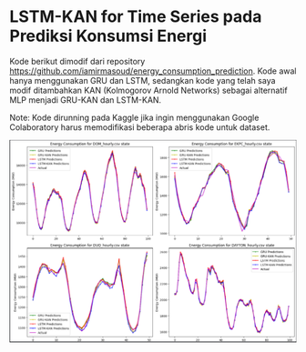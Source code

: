 # LSTM-KAN for Time Series pada Prediksi Konsumsi Energi

Kode berikut dimodif dari repository https://github.com/iamirmasoud/energy_consumption_prediction. Kode awal hanya menggunakan GRU dan LSTM, sedangkan kode yang telah saya modif ditambahkan KAN (Kolmogorov Arnold Networks) sebagai alternatif MLP menjadi GRU-KAN dan LSTM-KAN.

Note: Kode dirunning pada Kaggle jika ingin menggunakan Google Colaboratory harus memodifikasi beberapa abris kode untuk dataset.

![Results](images/1.png)

